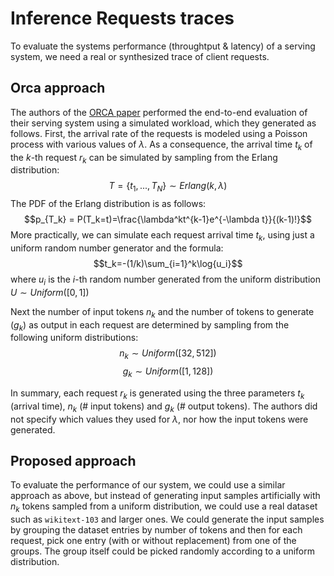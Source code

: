 # Inference Requests traces

To evaluate the systems performance (throughtput & latency) of a serving system, we need a real or synthesized trace of client requests. 

## Orca approach
The authors of the [ORCA paper](https://www.usenix.org/conference/osdi22/presentation/yu) performed the end-to-end evaluation of their serving system using a simulated workload, which they generated as follows. First, the arrival rate of the requests is modeled using a Poisson process with various values of $\lambda$. As a consequence, the arrival time $t_k$ of the $k$-th request $r_k$ can be simulated by sampling from the Erlang distribution: $$T=\{t_1,..., T_N\} \sim Erlang(k, \lambda) $$
The PDF of the Erlang distribution is as follows: $$p_{T_k} = P(T_k=t)=\frac{\lambda^kt^{k-1}e^{-\lambda t}}{(k-1)!}$$
More practically, we can simulate each request arrival time $t_k$, using just a uniform random number generator and the formula: $$t_k=-(1/k)\sum_{i=1}^k\log{u_i}$$ where $u_i$ is the $i$-th random number generated from the uniform distribution $U \sim Uniform([0,1])$

Next the number of input tokens $n_k$ and the number of tokens to generate ($g_k$) as output in each request are determined by sampling from the following uniform distributions:
$$n_k \sim Uniform([32,512])$$
$$g_k \sim Uniform([1,128])$$

In summary, each request $r_k$ is generated using the three parameters $t_k$ (arrival time), $n_k$ (\# input tokens) and $g_k$ (\# output tokens). The authors did not specify which values they used for $\lambda$, nor how the input tokens were generated.

## Proposed approach

To evaluate the performance of our system, we could use a similar approach as above, but instead of generating input samples artificially with $n_k$ tokens sampled from a uniform distribution, we could use a real dataset such as `wikitext-103` and larger ones. We could generate the input samples by grouping the dataset entries by number of tokens and then for each request, pick one entry (with or without replacement) from one of the groups. The group itself could be picked randomly according to a uniform distribution.
